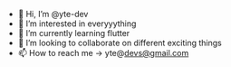 - 👋 Hi, I’m @yte-dev
- 👀 I’m interested in everyyything
- 🌱 I’m currently learning flutter
- 💞️ I’m looking to collaborate on different exciting things
- 📫 How to reach me -> yte@devs@gmail.com

<!---
yte-dev/yte-dev is a ✨ special ✨ repository because its `README.md` (this file) appears on your GitHub profile.
You can click the Preview link to take a look at your changes.
--->
